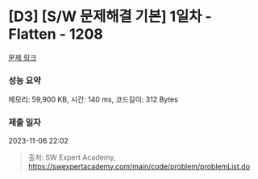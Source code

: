 # [D3] [S/W 문제해결 기본] 1일차 - Flatten - 1208 

[문제 링크](https://swexpertacademy.com/main/code/problem/problemDetail.do?contestProbId=AV139KOaABgCFAYh) 

### 성능 요약

메모리: 59,900 KB, 시간: 140 ms, 코드길이: 312 Bytes

### 제출 일자

2023-11-06 22:02



> 출처: SW Expert Academy, https://swexpertacademy.com/main/code/problem/problemList.do